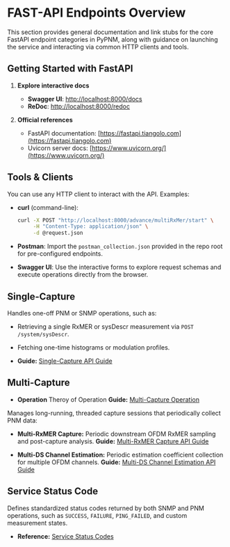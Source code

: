 # FAST-API Endpoints Overview

This section provides general documentation and link stubs for the core FastAPI endpoint categories in PyPNM, along with guidance on launching the service and interacting via common HTTP clients and tools.


## Getting Started with FastAPI

1. **Explore interactive docs**

   * **Swagger UI**: [http://localhost:8000/docs](http://localhost:8000/docs)
   * **ReDoc**: [http://localhost:8000/redoc](http://localhost:8000/redoc)

2. **Official references**

   * FastAPI documentation: [https://fastapi.tiangolo.com](https://fastapi.tiangolo.com)
   * Uvicorn server docs: [https://www.uvicorn.org/](https://www.uvicorn.org/)


## Tools & Clients

You can use any HTTP client to interact with the API. Examples:

* **curl** (command-line):

  ```bash
  curl -X POST "http://localhost:8000/advance/multiRxMer/start" \
       -H "Content-Type: application/json" \
       -d @request.json
  ```

* **Postman**:
  Import the `postman_collection.json` provided in the repo root for pre-configured endpoints.

* **Swagger UI**:
  Use the interactive forms to explore request schemas and execute operations directly from the browser.

## Single-Capture

Handles one-off PNM or SNMP operations, such as:

* Retrieving a single RxMER or sysDescr measurement via `POST /system/sysDescr`.

* Fetching one-time histograms or modulation profiles.

* **Guide:** [Single-Capture API Guide](single/index.md)


## Multi-Capture

* **Operation**
Theroy of Operation
  **Guide:** [Multi-Capture Operation](multi/capture-operation.md)

Manages long-running, threaded capture sessions that periodically collect PNM data:

* **Multi-RxMER Capture:**
  Periodic downstream OFDM RxMER sampling and post-capture analysis.
  **Guide:** [Multi-RxMER Capture API Guide](multi/multi-capture-rxmer.md)

* **Multi-DS Channel Estimation:**
  Periodic estimation coefficient collection for multiple OFDM channels.
  **Guide:** [Multi-DS Channel Estimation API Guide](multi/multi-capture-chan-est.md)


## Service Status Code

Defines standardized status codes returned by both SNMP and PNM operations, such as `SUCCESS`, `FAILURE`, `PING_FAILED`, and custom measurement states.

* **Reference:** [Service Status Codes](status/fast-api-status-codes.md)

